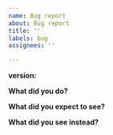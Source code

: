 ```yaml
---
name: Bug report
about: Bug report
title: ''
labels: bug
assignees: ''

---
```


**version:** 

**What did you do?**


**What did you expect to see?**

 
**What did you see instead?**
